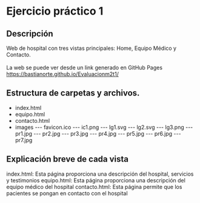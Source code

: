 # Ejercicio práctico 1

## Descripción
Web de hospital con tres vistas principales: Home, Equipo Médico y Contacto.<br><br>
La web se puede ver desde un link generado en GitHub Pages
https://bastianorte.github.io/Evaluacionm2t1/

## Estructura de carpetas y archivos. 
- index.html
- equipo.html
- contacto.html
- images
--- favicon.ico
--- ic1.png
--- lg1.svg
--- lg2.svg
--- lg3.png
--- pr1.jpg
--- pr2.jpg
--- pr3.jpg
--- pr4.jpg
--- pr5.jpg
--- pr6.jpg
--- pr7.jpg

## Explicación breve de cada vista
index.html: Esta página proporciona una descripción del hospital, servicios y testimonios
equipo.html: Esta página proporciona una descripción del equipo médico del hospital
contacto.html: Esta página permite que los pacientes se pongan en contacto con el hospital
